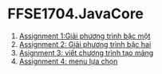# FFSE1704.JavaCore
1. [Assignment 1:Giải phương trình bậc một](https://github.com/FASTTRACKSE/FFSE1704.JavaCore/blob/master/FFSE1704006_MinhTQ/src/Giaiphuongtrinh/GiaiPhuongTrinhBacMot.java)
2. [Assignment 2: Giải phương trình bậc hai](https://github.com/FASTTRACKSE/FFSE1704.JavaCore/blob/master/FFSE1704006_MinhTQ/src/PhuongTrinhBacHai/GiaiPhuongTrinhBacHaiMotAn.java)             
3. [Asignment 3: viết chương trình tạo mảng](https://github.com/FASTTRACKSE/FFSE1704.JavaCore/blob/master/FFSE1704006_MinhTQ/src/Assignment3/TimPhantuCuaN.java)             
4. [Assignment 4: menu lựa chọn](https://github.com/FASTTRACKSE/FFSE1704.JavaCore/blob/master/FFSE1704006_MinhTQ/src/Assignment4/Menujava.java)
